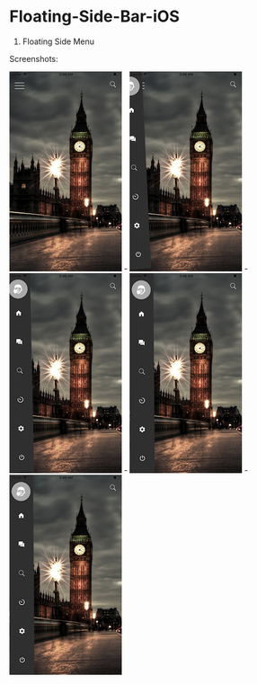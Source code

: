 # Floating-Side-Bar-iOS

1) Floating Side Menu 


Screenshots:

![Alt text](/Screenshots/1.png?raw=true  "1")  -   ![Alt text](/Screenshots/2.png?raw=true  "2") -   ![Alt text](/Screenshots/3.png?raw=true  "3") -   ![Alt text](/Screenshots/4.png?raw=true  "4") - ![Alt text](/Screenshots/4.png?raw=true  "5")
